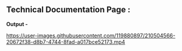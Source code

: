 ## Technical Documentation Page :

**Output -**


https://user-images.githubusercontent.com/119880897/210504566-20672f38-d8b7-4744-8fad-a017bce52173.mp4

